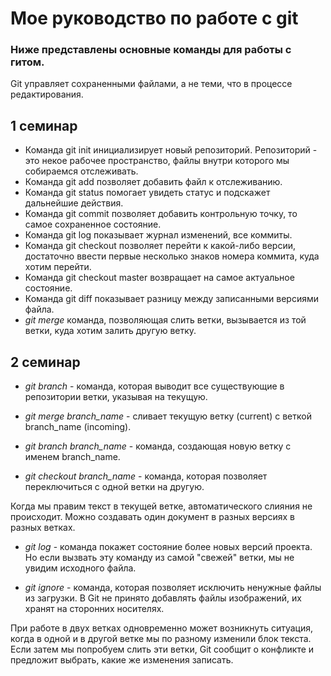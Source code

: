 #   Мое руководство по работе с git

### Ниже представлены основные команды для работы с гитом.

Git управляет сохраненными файлами, а не теми, что в процессе редактирования.

## 1 семинар

* Команда git init инициализирует новый репозиторий.
Репозиторий - это некое рабочее пространство, файлы внутри которого мы собираемся отслеживать.
* Команда git add позволяет добавить файл к отслеживанию.
* Команда git status помогает увидеть статус и подскажет дальнейшие действия.
* Команда git commit позволяет добавить контрольную точку, то самое сохраненное состояние.
* Команда git log показывает журнал изменений, все коммиты.
* Команда git checkout позволяет перейти к какой-либо версии, достаточно ввести первые несколько знаков номера коммита, куда хотим перейти.
* Команда git checkout master возвращает на самое актуальное состояние.
* Команда git diff показывает разницу между записанными версиями файла.
* *git merge* команда, позволяющая слить ветки, вызывается из той ветки, куда хотим залить другую ветку.

## 2 семинар

* *git branch* - команда, которая выводит все существующие в репозитории ветки, указывая на текущую.

* *git merge branch_name* - сливает текущую ветку (current) с веткой branch_name (incoming).

* *git branch branch_name* - команда, создающая новую ветку с именем branch_name.

* *git checkout branch_name* - команда, которая позволяет переключиться с одной ветки на другую.

Когда мы правим текст в текущей ветке, автоматического слияния не происходит. Можно создавать один документ в разных версиях в разных ветках.

* *git log* - команда покажет состояние более новых версий проекта. Но если вызвать эту команду из самой "свежей" ветки, мы не увидим исходного файла.

* *git ignore* - команда, которая позволяет исключить ненужные файлы из загрузки. В Git не принято добавлять файлы изображений, их хранят на сторонних носителях.

При работе в двух ветках одновременно может возникнуть ситуация, когда в одной и в другой ветке мы по разному изменили блок текста. Если затем мы попробуем слить эти ветки, Git сообщит о конфликте и предложит выбрать, какие же изменения записать.